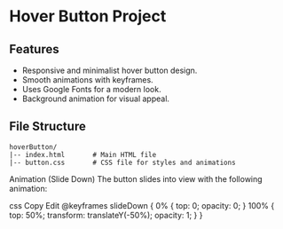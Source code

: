 # Hover Button Project

## Features

- Responsive and minimalist hover button design.
- Smooth animations with keyframes.
- Uses Google Fonts for a modern look.
- Background animation for visual appeal.

## File Structure

    hoverButton/
    |-- index.html       # Main HTML file
    |-- button.css       # CSS file for styles and animations

Animation (Slide Down)
The button slides into view with the following animation:

css
Copy
Edit
@keyframes slideDown {
    0% {
        top: 0;
        opacity: 0;
    }
    100% {
        top: 50%;
        transform: translateY(-50%);
        opacity: 1;
    }
}
